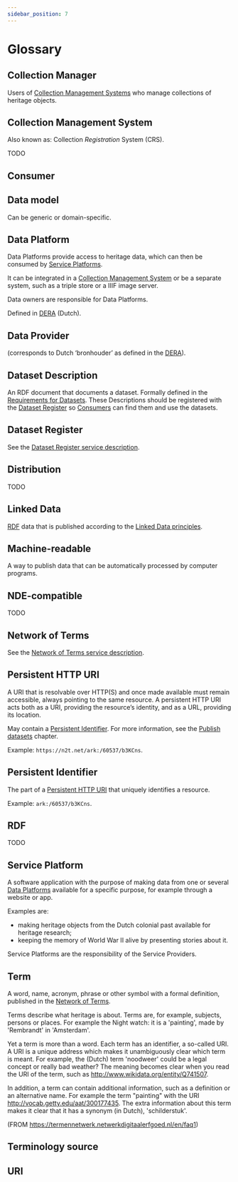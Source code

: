 ```yaml
---
sidebar_position: 7
---
```


# Glossary

## Collection Manager

Users of [Collection Management Systems](#collection-management-system) who manage collections of heritage objects.

## Collection Management System

Also known as: Collection _Registration_ System (CRS).

TODO

## Consumer



## Data model

Can be generic or domain-specific.

## Data Platform

Data Platforms provide access to heritage data, which can then be consumed by [Service Platforms](#service-platform).

It can be integrated in a [Collection Management System](#collection-management-system) or be a separate system,
such as a triple store or a IIIF image server.

Data owners are responsible for Data Platforms.

Defined in [DERA](https://dera.netwerkdigitaalerfgoed.nl/index.php/Platforms#Dataplatform) (Dutch).

## Data Provider

(corresponds to Dutch ‘bronhouder’ as defined in the [DERA](https://dera.netwerkdigitaalerfgoed.nl/index.php/Rollen#Bronhouder)).

## Dataset Description

An RDF document that documents a dataset. Formally defined in the [Requirements for Datasets](https://docs.nde.nl/requirements-datasets/).
These Descriptions should be registered with the [Dataset Register](#dataset-register)
so [Consumers](#consumer) can find them and use the datasets.

## Dataset Register

See the [Dataset Register service description](services/dataset-register/index.md).

## Distribution

TODO

## Linked Data

[RDF](#rdf) data that is published according to the [Linked Data principles](https://www.w3.org/DesignIssues/LinkedData.html).

## Machine-readable

A way to publish data that can be automatically processed by computer programs.

## NDE-compatible

TODO

## Network of Terms

See the [Network of Terms service description](services/network-of-terms/index.md).

## Persistent HTTP URI

A URI that is resolvable over HTTP(S) and once made available must remain accessible, always pointing to the same resource.
A persistent HTTP URI acts both as a URI, providing the resource’s identity, and as a URL, providing its location.

May contain a [Persistent Identifier](#persistent-identifier).
For more information, see the [Publish datasets](publish/persistent-uris.md) chapter.

Example: `https://n2t.net/ark:/60537/b3KCns`.

## Persistent Identifier

The part of a [Persistent HTTP URI](#persistent-http-uri) that uniquely identifies a resource.

Example: `ark:/60537/b3KCns`.

## RDF

TODO

## Service Platform

A software application with the purpose of making data from one or several [Data Platforms](#data-platform)
available for a specific purpose, for example through a website or app.

Examples are:

- making heritage objects from the Dutch colonial past available for heritage research;
- keeping the memory of World War II alive by presenting stories about it.

Service Platforms are the responsibility of the Service Providers.

## Term

A word, name, acronym, phrase or other symbol with a formal definition, published in the [Network of Terms](/services/network-of-terms/index.md).

Terms describe what heritage is about. Terms are, for example, subjects, persons or places. For example the Night watch: it is a 'painting', made by 'Rembrandt' in 'Amsterdam'.

Yet a term is more than a word. Each term has an identifier, a so-called URI. A URI is a unique address which makes it unambiguously clear which term is meant. For example, the (Dutch) term 'noodweer' could be a legal concept or really bad weather? The meaning becomes clear when you read the URI of the term, such as http://www.wikidata.org/entity/Q741507.

In addition, a term can contain additional information, such as a definition or an alternative name. For example the term "painting" with the URI http://vocab.getty.edu/aat/300177435. The extra information about this term makes it clear that it has a synonym (in Dutch), 'schilderstuk'.

(FROM https://termennetwerk.netwerkdigitaalerfgoed.nl/en/faq1)

## Terminology source

## URI
